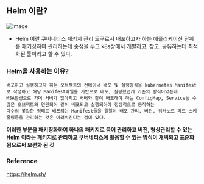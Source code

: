 ## Helm 이란?

![image](https://github.com/alstjq8251/Cs-tech/assets/98382954/9443f5e7-656b-4527-b3c5-8c2b928e95b0)

- Helm 이란 쿠버네티스 패키지 관리 도구로서 배포하고자 하는 애플리케이션 단위를 패키징하여 관리하는데 중점을 두고 k8s상에서 개발하고, 찾고, 공유하는데 최적화된 툴이라고 할 수 있다.

### Helm을 사용하는 이유?
```
배포하고 실행하고자 하는 오브젝트의 컨테이너 배포 및 실행방식을 kubernetes Manifest로 작성하고 해당 Manifest파일을 기반으로 배포, 실행했던게 기존의 방식이었는데
MSA환경으로 가며 서버가 많아지고 서버와 같이 배포해야 하는 ConfigMap, Service등 수많은 오브젝트와 연관되어 같이 배포되고 실행되어야 정상적으로 동작하는
다수의 봊갑한 형태로 배포되는 Manifest들을 일일이 배포 관리, 버전, 워커노드 파드 스케줄링등을 관리하는 것은 어려워진다는 점에 있다.
```

**이러한 부분을 패키징화하여 하나의 패키지로 묶어 관리하고 버전, 형상관리할 수 있는 Helm 이라는 패키지로 관리하고 쿠버네티스에 활용할 수 있는 방식이 채택되고 표준화됨으로써 보편화 된 것**

### Reference
<https://helm.sh/><br>
